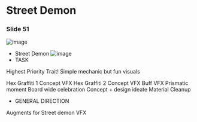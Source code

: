 # Street Demon



### Slide 51

![image](https://lh7-rt.googleusercontent.com/slidesz/AGV_vUe7Bt0Un-PS0uD8fazFe7DfRV1iq1M5P9LXS-p8JK1OmdA6bcYHBCJahQoSHuprj78awhPlfmSZptSgt9w9CPX-nH-gAMHYNuXzlz8FzwgpdQlHB3u4rM1FLyC2uFkc3u4Sr-m3Jg=s2048?key=SjUse99o8xCmA1E3Rz1wYw)
- Street Demon
![image](https://lh7-rt.googleusercontent.com/slidesz/AGV_vUfoBqeb900stvcBaMdvB1PuSYMsXo1WI0iCCY50VT_Kz1jTl0ppQteartHAIIpB5Hs0OalT3uX7oQvXs5uH33EeRkicPiPBR4cNkfAxP8JUxOTjuA1U8A9Up62jpxY5YjoRfTWUq5E=s2048?key=SjUse99o8xCmA1E3Rz1wYw)
- TASK

Highest Priority Trait!
Simple mechanic but fun visuals

Hex Graffiti 1
Concept
VFX
Hex Graffiti 2
Concept
VFX
Buff VFX
Prismatic moment
Board wide celebration
Concept + design ideate
Material Cleanup
- GENERAL DIRECTION


Augments for Street demon 
VFX